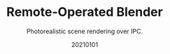 ---
title: Remote-Operated Blender
subtitle: Photorealistic scene rendering over IPC.
layout: default
hide_hero: true
show_sidebar: false
card_image: assets/blender_server_boxes.jpg
card_image_alt: Project image.
redirect: https://github.com/gizatt/blender_server
date: 20210101
---